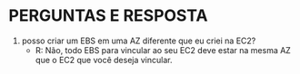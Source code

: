# PERGUNTAS E RESPOSTA

1. posso criar um EBS em uma AZ diferente que eu criei na EC2?
   - R: Não, todo EBS para vincular ao seu EC2 deve estar na mesma AZ que o EC2 que você deseja vincular.